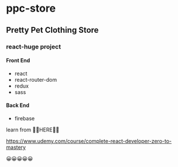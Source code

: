 # ppc-store

## Pretty Pet Clothing Store

### react-huge project

#### Front End

- react
- react-router-dom
- redux
- sass

#### Back End

- firebase

learn from 🔽🔽HERE🔽🔽

<https://www.udemy.com/course/complete-react-developer-zero-to-mastery>

😀😀😀😀😀
